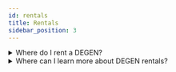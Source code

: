 ```yaml
---
id: rentals
title: Rentals
sidebar_position: 3
---
```


<details><summary>Where do I rent a DEGEN?</summary><br/>

The DEGEN rentals flow will live on the Nifty League website.

</details>

<details><summary>Where can I learn more about DEGEN rentals?</summary><br/>

Read more about our plans for DEGEN rentals [here](http://localhost:3000/overview/p2e/rentals).

</details>
